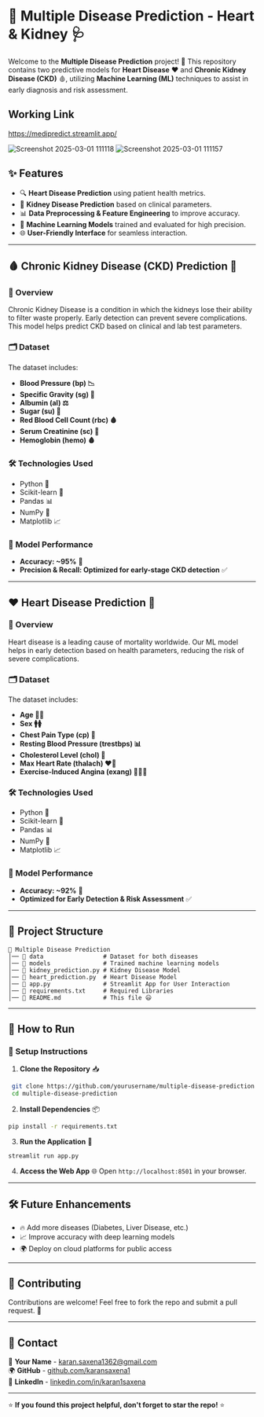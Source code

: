 # 🏥 Multiple Disease Prediction - Heart & Kidney 🩺

Welcome to the **Multiple Disease Prediction** project! 🚀 This repository contains two predictive models for **Heart Disease** ❤️ and **Chronic Kidney Disease (CKD)** 🩸, utilizing **Machine Learning (ML)** techniques to assist in early diagnosis and risk assessment.

## Working Link
https://medipredict.streamlit.app/

![Screenshot 2025-03-01 111118](https://github.com/user-attachments/assets/e1e92c86-c125-4003-85ca-507b456d66f6)
![Screenshot 2025-03-01 111157](https://github.com/user-attachments/assets/340aa498-1871-49af-9d77-407b82975463)

## ✨ Features
- 🔍 **Heart Disease Prediction** using patient health metrics.
- 🏥 **Kidney Disease Prediction** based on clinical parameters.
- 📊 **Data Preprocessing & Feature Engineering** to improve accuracy.
- 🎯 **Machine Learning Models** trained and evaluated for high precision.
- 🌐 **User-Friendly Interface** for seamless interaction.

---

## 🩸 Chronic Kidney Disease (CKD) Prediction 🏥

### 📌 Overview
Chronic Kidney Disease is a condition in which the kidneys lose their ability to filter waste properly. Early detection can prevent severe complications. This model helps predict CKD based on clinical and lab test parameters.

### 🗂 Dataset
The dataset includes:
- **Blood Pressure (bp) 📉**
- **Specific Gravity (sg) 🧪**
- **Albumin (al) ⚖️**
- **Sugar (su) 🍭**
- **Red Blood Cell Count (rbc) 🩸**
- **Serum Creatinine (sc) 🧫**
- **Hemoglobin (hemo) 🩸**

### 🛠 Technologies Used
- Python 🐍
- Scikit-learn 🤖
- Pandas 📊
- NumPy 🔢
- Matplotlib 📈

### 🚀 Model Performance
- **Accuracy: ~95%** 🎯
- **Precision & Recall: Optimized for early-stage CKD detection** ✅

---

## ❤️ Heart Disease Prediction 💓

### 📌 Overview
Heart disease is a leading cause of mortality worldwide. Our ML model helps in early detection based on health parameters, reducing the risk of severe complications.

### 🗂 Dataset
The dataset includes:
- **Age 👶🧓**
- **Sex 🚹🚺**
- **Chest Pain Type (cp) 💢**
- **Resting Blood Pressure (trestbps) 📊**
- **Cholesterol Level (chol) 🍔**
- **Max Heart Rate (thalach) ❤️‍🔥**
- **Exercise-Induced Angina (exang) 🏃‍♂️🚫**

### 🛠 Technologies Used
- Python 🐍
- Scikit-learn 🤖
- Pandas 📊
- NumPy 🔢
- Matplotlib 📈

### 🚀 Model Performance
- **Accuracy: ~92%** 🎯
- **Optimized for Early Detection & Risk Assessment** ✅

---

## 📂 Project Structure
```
📁 Multiple Disease Prediction
│── 📂 data                 # Dataset for both diseases
│── 📂 models               # Trained machine learning models
│── 📜 kidney_prediction.py # Kidney Disease Model
│── 📜 heart_prediction.py  # Heart Disease Model
│── 📜 app.py               # Streamlit App for User Interaction
│── 📜 requirements.txt     # Required Libraries
│── 📜 README.md            # This file 😃
```

---

## 🚀 How to Run
### 🔧 Setup Instructions
1. **Clone the Repository** 📥
```bash
 git clone https://github.com/yourusername/multiple-disease-prediction.git
 cd multiple-disease-prediction
```

2. **Install Dependencies** 📦
```bash
pip install -r requirements.txt
```

3. **Run the Application** 🚀
```bash
streamlit run app.py
```

4. **Access the Web App** 🌐
Open `http://localhost:8501` in your browser.

---

## 🛠 Future Enhancements
- 🔥 Add more diseases (Diabetes, Liver Disease, etc.)
- 📈 Improve accuracy with deep learning models
- 🌍 Deploy on cloud platforms for public access

---

## 🤝 Contributing
Contributions are welcome! Feel free to fork the repo and submit a pull request. 🎉


---

## 💌 Contact
📧 **Your Name** - [karan.saxena1362@gmail.com](mailto:karan.saxena1362@gmail.com)  
🌍 **GitHub** - [github.com/karansaxena1](https://github.com/karansaxena1)  
🔗 **LinkedIn** - [linkedin.com/in/karan1saxena](https://www.linkedin.com/in/karan1saxena/)

---

⭐ **If you found this project helpful, don't forget to star the repo!** ⭐

